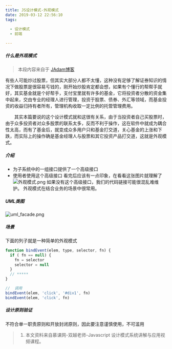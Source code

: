 ```yaml
---
title: JS设计模式-外观模式
date: 2019-03-12 22:56:10
tags:
  
  - 设计模式
  - 前端

---
```

##### 什么是外观模式
> 本段内容来自于 [JAdam博客](https://www.cnblogs.com/adamjwh/p/9048594.html)

  有些人可能炒过股票，但其实大部分人都不太懂，这种没有足够了解证券知识的情况下做股票是很容易亏钱的，刚开始炒股肯定都会想，如果有个懂行的帮帮手就好，其实基金就是个好帮手，支付宝里就有许多的基金，它将投资者分散的资金集中起来，交由专业的经理人进行管理，投资于股票、债券、外汇等领域，而基金投资的收益归持有者所有，管理机构收取一定比例的托管管理费用。

  <!-- more -->    
　　其实本篇要说的这个设计模式就和这很有关系，由于当投资者自己买股票时，由于众多投资者对众多股票的联系太多，反而不利于操作，这在软件中就成为耦合性太高，而有了基金后，就变成众多用户只和基金打交道，关心基金的上涨和下跌，而实际上的操作确是基金经理人与股票和其它投资产品打交道，这就是外观模式。

##### 介绍
- 为子系统中的一组接口提供了一个高级接口
- 使用者使用这个高级接口
看完后应该有一点印象，在看看这张图片就理解了
![外观模式.png](https://upload-images.jianshu.io/upload_images/8878633-27105ebc7718f35f.png?imageMogr2/auto-orient/strip%7CimageView2/2/w/1240)
如果没有这个高级接口，我们的代码链接可能很混乱难维护。
外观模式在结合业务的场景中很常用。
##### UML类图
![uml_facade.png](https://upload-images.jianshu.io/upload_images/8878633-a7ebd17441bd7ccf.png?imageMogr2/auto-orient/strip%7CimageView2/2/w/1240)
##### 场景
下面的列子就是一种简单的外观模式
```javascript
function bindEvent(elem, type, selector, fn) {
  if ( fn == null) {
    fn = selector
    selector = null
  }  
  // *****
}

//  调用
bindEvent(elem, 'click', '#div1', fn)
bindEvent(elem, 'click', fn)
```
##### 设计原则验证
不符合单一职责原则和开放封闭原则，因此要注意谨慎使用，不可滥用

> 1. 本文资料来自慕课网-双越老师-Javascript 设计模式系统讲解与应用视频课程。
